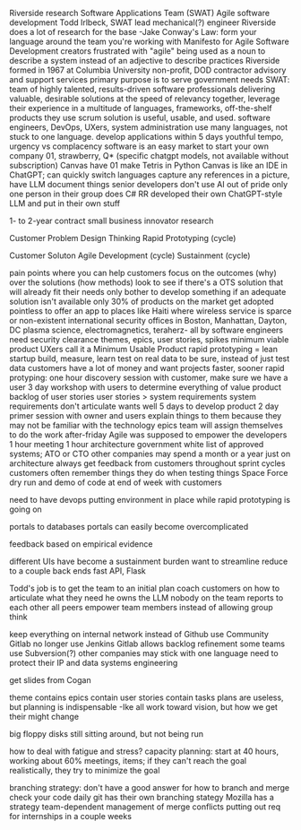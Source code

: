 Riverside research
Software Applications Team (SWAT)
Agile software development
Todd Irlbeck, SWAT lead
mechanical(?) engineer
Riverside does a lot of research for the base -Jake
Conway's Law: form your language around the team you're working with
Manifesto for Agile Software Development
creators frustrated with "agile" being used as a noun to describe a system instead of an adjective to describe practices
Riverside formed in 1967 at Columbia University
non-profit, DOD contractor
advisory and support services
primary purpose is to serve government needs
SWAT:  team of highly talented, results-driven software professionals delivering valuable, desirable solutions at the speed of relevancy
together, leverage their experience in a multitude of languages, frameworks, off-the-shelf products
they use scrum
solution is useful, usable, and used.
software engineers, DevOps, UXers, system administration
use many languages, not stuck to one language.
develop applications within 5 days
youthful tempo, urgency vs complacency
software is an easy market to start your own company
01, strawberry, Q* (specific chatgpt models, not available without subscription)
Canvas
have 01 make Tetris in Python
Canvas is like an IDE in ChatGPT; can quickly switch languages
capture any references in a picture, have LLM document things
senior developers don't use AI out of pride
only one person in their group does C#
RR developed their own ChatGPT-style LLM and put in their own stuff

1- to 2-year contract
small business innovator research

Customer Problem
Design Thinking
Rapid Prototyping (cycle)

Customer Soluton
Agile Development (cycle)
Sustainment (cycle)

pain points where you can help customers
focus on the outcomes (why) over the solutions (how methods)
look to see if there's a OTS solution that will already fit their needs
only bother to develop something if an adequate solution isn't available
only 30% of products on the market get adopted
pointless to offer an app to places like Haiti where wireless service is sparce or non-existent
international security
offices in Boston, Manhattan, Dayton, DC
plasma science, electromagnetics, teraherz- all by software engineers
need security clearance
themes, epics, user stories, spikes
minimum viable product
UXers call it a Minimum Usable Product
rapid prototyping = lean startup
build, measure, learn
test on real data to be sure, instead of just test data
customers have a lot of money and want projects faster, sooner
rapid protyping:
one hour discovery session with customer, make sure we have a user
3 day workshop with users to determine everything of value
product backlog of user stories
user stories > system requirements
system requirements don't articulate wants well
5 days to develop product
2 day primer session with owner and users
explain things to them because they may not be familiar with the technology
epics
team will assign themselves to do the work
after-friday
Agile was supposed to empower the developers
1 hour meeting
1 hour architecture
government white list of approved systems; ATO or CTO
other companies may spend a month or a year just on architecture
always get feedback from customers throughout sprint cycles
customers often remember things they do when testing things
Space Force
dry run and demo of code at end of week with customers

need to have devops putting environment in place while rapid prototyping is going on

portals to databases
portals can easily become overcomplicated

feedback based on empirical evidence

different UIs have become a sustainment burden
want to streamline
reduce to a couple back ends
fast API, Flask

Todd's job is to get the team to an initial plan
coach customers on how to articulate what they need
he owns the LLM
nobody on the team reports to each other
all peers
empower team members instead of allowing group think

keep everything on internal network instead of Github
use Community Gitlab
no longer use Jenkins
Gitlab allows backlog refinement
some teams use Subversion(?)
other companies may stick with one language
need to protect their IP and data
systems engineering

get slides from Cogan

theme contains epics contain user stories contain tasks
plans are useless, but planning is indispensable -Ike
all work toward vision, but how we get their might change

big floppy disks still sitting around, but not being run

how to deal with fatigue and stress?
capacity planning: start at 40 hours, working about 60%
meetings, items; if they can't reach the goal realistically, they try to minimize the goal

branching strategy: don't have a good answer for how to branch and merge
check your code daily
git has their own branching stategy
Mozilla has a strategy
team-dependent management of merge conflicts
putting out req for internships in a couple weeks